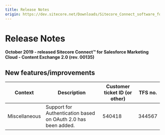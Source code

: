 ```yaml
---
title: Release Notes
origin: https://dev.sitecore.net/Downloads/Sitecore_Connect_software_for_Salesforce_Marketing_Cloud/1x/Sitecore_Connect_software_for_Salesforce_Marketing_Cloud_20/Release_Notes__CE
---
```


# Release Notes

**October 2019 - released Sitecore Connect™ for Salesforce Marketing Cloud - Content Exchange 2.0 (rev. 00135)**

## New features/improvements

 | Context | Description | Customer ticket ID (or other) | TFS no. |
 | --- | --- | --- | --- |
 | ​​Miscellaneous | Support for Authentication based on OAuth 2.0 has been added. | 540418 | 344567 |
